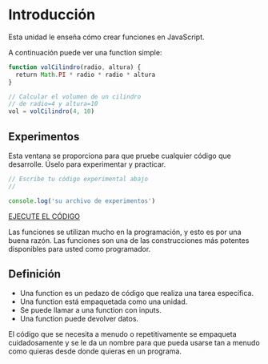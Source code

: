 # Introducción

Esta unidad le enseña cómo crear funciones en JavaScript.

A continuación puede ver una function simple:

```js
function volCilindro(radio, altura) {
  return Math.PI * radio * radio * altura
}

// Calcular el volumen de un cilindro
// de radio=4 y altura=10
vol = volCilindro(4, 10)
```

##  Experimentos

Esta ventana se proporciona para que pruebe cualquier código que desarrolle. Úselo para experimentar y practicar.

```js
// Escribe tu código experimental abajo
//

console.log('su archivo de experimentos')


```

[EJECUTE EL CÓDIGO]()

Las funciones se utilizan mucho en la programación, y esto es por una buena razón. Las funciones son una de las construcciones más potentes disponibles para usted como programador.

Definición
---- 

* Una function es un pedazo de código que realiza una tarea específica.
* Una function está empaquetada como una unidad.
* Se puede llamar a una function con inputs.
* Una function puede devolver datos.

El código que se necesita a menudo o repetitivamente se empaqueta cuidadosamente y se le da un nombre para que pueda usarse tan a menudo como quieras desde donde quieras en un programa.



